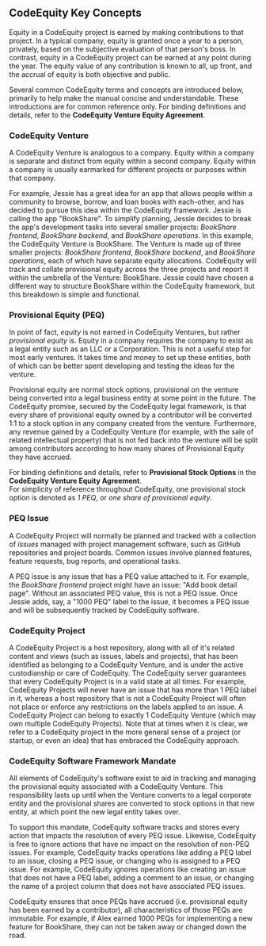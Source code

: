 ## CodeEquity Key Concepts

Equity in a CodeEquity project is earned by making contributions to that project.  In a typical
company, equity is granted once a year to a person, privately, based on the subjective
evaluation of that person's boss.  In contrast, equity in a CodeEquity project can be earned at any point during
the year.  The equity value of any contribution is known to all, up front, and the accrual of equity
is both objective and public.

Several common CodeEquity terms and concepts are introduced below, primarily to help make
the manual concise and understandable.  These introductions are for common reference only.  For
binding definitions and details, refer to the **CodeEquity Venture Equity Agreement**.


### CodeEquity Venture

A CodeEquity Venture is analogous to a company.  Equity within a company is separate and distinct
from equity within a second company.  Equity within a company is usually earmarked for different projects or
purposes within that company.

For example, Jessie has a great idea for an app that allows people within a community to browse,
borrow, and loan books with each-other, and has decided to pursue this idea within the CodeEquity
framework.  Jessie is calling the app "BookShare".  To simplify planning, Jessie decides to break the app's
development tasks into several smaller projects: *BookShare frontend*, *BookShare backend*, and *BookShare
operations*.  In this example, the CodeEquity Venture is BookShare.  The Venture is made up of three
smaller projects: *BookShare frontend*, *BookShare backend*, and *BookShare operations*, each of which have
separate equity allocations.
CodeEquity will track and collate provisional equity across the three projects and report it within
the umbrella of the Venture: BookShare.  Jessie could have chosen a different way to structure
BookShare within the CodeEquity framework, but this breakdown is simple and functional.


### Provisional Equity (PEQ)

In point of fact, *equity* is not earned in CodeEquity Ventures, but rather *provisional equity* is.
Equity in a company requires the company to exist as a legal entity such as an LLC or a Corporation.
This is not a useful step for most early ventures.  It takes time and money to set up these
entities, both of which can be better spent developing and testing the ideas for the venture.

Provisional equity are normal stock options, provisional on the venture being converted into a legal
business entity at some point in the future.  The CodeEquity promise, secured by the CodeEquity legal framework, is that every
share of provisional equity owned by a contributor will be converted 1:1 to a stock option in any
company created from the venture.  Furthermore, any revenue gained by a CodeEquity Venture (for
example, with the sale of related intellectual property) that is not fed back into the venture will
be split among contributors according to how many shares of Provisional Equity they have accrued.

For binding definitions and details, refer to **Provisional Stock Options** in the **CodeEquity Venture Equity Agreement**.  
For simplicity of reference throughout CodeEquity, one provisional stock option is denoted as *1 PEQ*,
or *one share of provisional equity*.


### PEQ Issue

A CodeEquity Project will normally be planned and tracked with a collection of *issues* managed 
with project management software, such as GitHub repositories and project boards.  Common issues
involve planned features, feature requests, bug reports, and operational tasks.

A PEQ issue is any issue that has a PEQ value attached to it.  For example, the *BookShare frontend*
project might have an issue: "Add book detail page".  Without an associated PEQ value, this is not a
PEQ issue.  Once Jessie adds, say, a "1000 PEQ" label to the issue, it becomes a PEQ issue and will
be subsequently tracked by CodeEquity software.


### CodeEquity Project

A CodeEquity Project is a host repository, along with all of it's related content and views (such as issues, labels and projects),
that has been identified as belonging to a CodeEquity Venture, and is under the active custodianship or care of CodeEquity.  The CodeEquity
server guarantees that every CodeEquity Project is in a valid state at all times.  For example, CodeEquity Projects will never have
an issue that has more than 1 PEQ label in it, whereas a host repository that is not a CodeEquity Project will often not place
or enforce any restrictions on the labels applied to an issue.
A CodeEquity Project can belong to exactly 1 CodeEquity Venture (which may own multiple CodeEquity Projects).
Note that at times when it is clear, we refer to a CodeEquity project in the more general sense of a project (or startup, or even an idea)
that has embraced the CodeEquity approach.  


### CodeEquity Software Framework Mandate

All elements of CodeEquity's software exist to aid in tracking and managing the provisional equity
associated with a CodeEquity Venture.  This responsibility lasts up until when the Venture converts
to a legal corporate entity and the provisional shares are converted to stock options in that new
entity, at which point the new legal entity takes over.

To support this mandate, CodeEquity software tracks and stores every action that impacts the
resolution of every PEQ issue.  Likewise, CodeEquity is free to ignore actions that
have no impact on the resolution of non-PEQ issues.  For example, CodeEquity tracks
operations like adding a PEQ label to an issue, closing a PEQ issue, or changing who is assigned to
a PEQ issue.  For example, CodeEquity ignores operations like creating an issue that does not have a
PEQ label, adding a comment to an issue, or changing the name of a project column that does not have
associated PEQ issues.

CodeEquity ensures that once PEQs have accrued (i.e. provisional equity has
been earned by a contributor), all characteristics of those PEQs are immutable.  For example, if
Alex earned 1000 PEQs for implementing a new feature for BookShare, they can not be taken away or
changed down the road.
